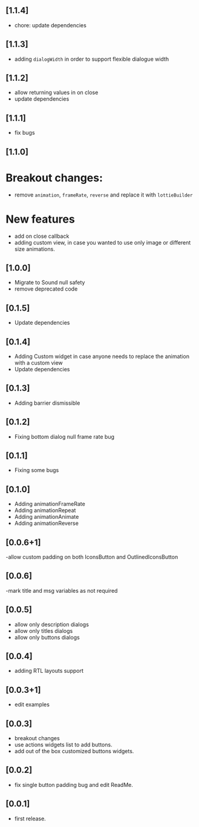 ## [1.1.4]

- chore: update dependencies

## [1.1.3]

- adding `dialogWidth` in order to support flexible dialogue width

## [1.1.2]

- allow returning values in on close
- update dependencies

## [1.1.1]

- fix bugs

## [1.1.0]

# Breakout changes:

- remove `animation`, `frameRate`, `reverse` and replace it with `lottieBuilder`

# New features

- add on close callback
- adding custom view, in case you wanted to use only image or different size animations.

## [1.0.0]

- Migrate to Sound null safety
- remove deprecated code

## [0.1.5]

- Update dependencies

## [0.1.4]

- Adding Custom widget in case anyone needs to replace the animation
  with a custom view
- Update dependencies

## [0.1.3]

- Adding barrier dismissible

## [0.1.2]

- Fixing bottom dialog null frame rate bug

## [0.1.1]

- Fixing some bugs

## [0.1.0]

- Adding animationFrameRate
- Adding animationRepeat
- Adding animationAnimate
- Adding animationReverse

## [0.0.6+1]

-allow custom padding on both IconsButton and OutlinedIconsButton

## [0.0.6]

-mark title and msg variables as not required

## [0.0.5]

- allow only description dialogs
- allow only titles dialogs
- allow only buttons dialogs

## [0.0.4]

- adding RTL layouts support

## [0.0.3+1]

- edit examples

## [0.0.3]

- breakout changes
- use actions widgets list to add buttons.
- add out of the box customized buttons widgets.

## [0.0.2]

- fix single button padding bug and edit ReadMe.

## [0.0.1]

- first release.
